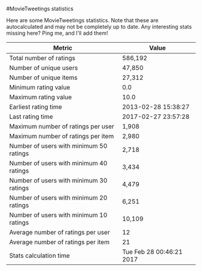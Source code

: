 #MovieTweetings statistics

Here are some MovieTweetings statistics. Note that these are autocalculated and may not be completely up to date. Any interesting stats missing here? Ping me, and I'll add them!

Metric | Value
--- | ---
Total number of ratings                 | 586,192
Number of unique users                  | 47,850
Number of unique items                  | 27,312
Minimum rating value                    | 0.0
Maximum rating value                    | 10.0
Earliest rating time                    | 2013-02-28 15:38:27
Last rating time                        | 2017-02-27 23:57:28
Maximum number of ratings per user      | 1,908
Maximum number of ratings per item      | 2,980
Number of users with minimum 50 ratings | 2,718
Number of users with minimum 40 ratings | 3,434
Number of users with minimum 30 ratings | 4,479
Number of users with minimum 20 ratings | 6,251
Number of users with minimum 10 ratings | 10,109
Average number of ratings per user      | 12
Average number of ratings per item      | 21
Stats calculation time                  | Tue Feb 28 00:46:21 2017


